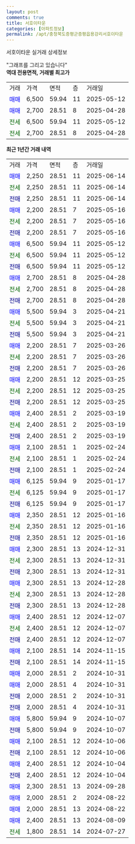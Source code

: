 ```yaml
---
layout: post
comments: true
title: 서호이타운
categories: [아파트정보]
permalink: /apt/충청북도증평군증평읍용강리서호이타운
---
```


서호이타운 실거래 상세정보

<script type="text/javascript">
  google.charts.load('current', {'packages':['line', 'corechart']});
  google.charts.setOnLoadCallback(drawChart);

  function drawChart() {
    var data = new google.visualization.DataTable();
    data.addColumn('date', '거래일');
    data.addColumn('number', "매매");
    data.addColumn('number', "전세");
    data.addColumn('number', "전매");

    data.addRows([[new Date(Date.parse("2025-06-14")), 2250, null, null], [new Date(Date.parse("2025-06-14")), null, 2250, null], [new Date(Date.parse("2025-06-14")), null, null, 2250], [new Date(Date.parse("2025-05-16")), 2200, null, null], [new Date(Date.parse("2025-05-16")), null, 2200, null], [new Date(Date.parse("2025-05-16")), null, null, 2200], [new Date(Date.parse("2025-05-12")), 6500, null, null], [new Date(Date.parse("2025-05-12")), null, 6500, null], [new Date(Date.parse("2025-05-12")), null, null, 6500], [new Date(Date.parse("2025-04-28")), 2700, null, null], [new Date(Date.parse("2025-04-28")), null, 2700, null], [new Date(Date.parse("2025-04-28")), null, null, 2700], [new Date(Date.parse("2025-04-21")), 5500, null, null], [new Date(Date.parse("2025-04-21")), null, 5500, null], [new Date(Date.parse("2025-04-21")), null, null, 5500], [new Date(Date.parse("2025-03-26")), 2200, null, null], [new Date(Date.parse("2025-03-26")), null, 2200, null], [new Date(Date.parse("2025-03-26")), null, null, 2200], [new Date(Date.parse("2025-03-25")), 2200, null, null], [new Date(Date.parse("2025-03-25")), null, 2200, null], [new Date(Date.parse("2025-03-25")), null, null, 2200], [new Date(Date.parse("2025-03-19")), 2400, null, null], [new Date(Date.parse("2025-03-19")), null, 2400, null], [new Date(Date.parse("2025-03-19")), null, null, 2400], [new Date(Date.parse("2025-02-24")), 2100, null, null], [new Date(Date.parse("2025-02-24")), null, 2100, null], [new Date(Date.parse("2025-02-24")), null, null, 2100], [new Date(Date.parse("2025-01-17")), 6125, null, null], [new Date(Date.parse("2025-01-17")), null, 6125, null], [new Date(Date.parse("2025-01-17")), null, null, 6125], [new Date(Date.parse("2025-01-16")), 2350, null, null], [new Date(Date.parse("2025-01-16")), null, 2350, null], [new Date(Date.parse("2025-01-16")), null, null, 2350], [new Date(Date.parse("2024-12-31")), 2300, null, null], [new Date(Date.parse("2024-12-31")), null, 2300, null], [new Date(Date.parse("2024-12-31")), null, null, 2300], [new Date(Date.parse("2024-12-28")), 2300, null, null], [new Date(Date.parse("2024-12-28")), null, 2300, null], [new Date(Date.parse("2024-12-28")), null, null, 2300], [new Date(Date.parse("2024-12-07")), 2400, null, null], [new Date(Date.parse("2024-12-07")), null, 2400, null], [new Date(Date.parse("2024-12-07")), null, null, 2400], [new Date(Date.parse("2024-11-15")), 2100, null, null], [new Date(Date.parse("2024-11-15")), null, null, 2100], [new Date(Date.parse("2024-10-31")), 2000, null, null], [new Date(Date.parse("2024-10-31")), 2000, null, null], [new Date(Date.parse("2024-10-31")), null, null, 2000], [new Date(Date.parse("2024-10-31")), null, null, 2000], [new Date(Date.parse("2024-10-07")), 5800, null, null], [new Date(Date.parse("2024-10-07")), null, null, 5800], [new Date(Date.parse("2024-10-06")), 2100, null, null], [new Date(Date.parse("2024-10-06")), null, null, 2100], [new Date(Date.parse("2024-10-04")), 2400, null, null], [new Date(Date.parse("2024-10-04")), null, null, 2400], [new Date(Date.parse("2024-09-28")), 2300, null, null], [new Date(Date.parse("2024-08-22")), 2000, null, null], [new Date(Date.parse("2024-08-22")), 2000, null, null], [new Date(Date.parse("2024-08-09")), 2400, null, null], [new Date(Date.parse("2024-07-27")), null, 1800, null]]);

    var options = {
      hAxis: {
        format: 'yyyy/MM/dd'
      },    
      lineWidth: 0,
      pointsVisible: true,    
      title: '최근 1년간 유형별 실거래가 분포',
      legend: { position: 'bottom' }
    };

    var formatter = new google.visualization.NumberFormat({pattern:'###,###'} );
    formatter.format(data, 1);
    formatter.format(data, 2);
    
    setTimeout(function() {
        var chart = new google.visualization.LineChart(document.getElementById('columnchart_material'));
        chart.draw(data, (options));
        document.getElementById('loading').style.display = 'none';
    }, 200);
  }
</script>


<div id="loading" style="z-index:20; display: block; margin-left: 0px">"그래프를 그리고 있습니다"</div>
<div id="columnchart_material" style="width: 95%; margin-left: 0px; display: block"></div>
<!-- contents start -->
<b>역대 전용면적, 거래별 최고가</b>
<table class="sortable">
    <tr>
      <td>거래</td>
      <td>가격</td>
      <td>면적</td>
      <td>층</td>
      <td>거래일</td>
    </tr>
        <tr>
          <td><a style="color: blue">매매</a></td>
          <td>6,500</td>
          <td>59.94</td>
          <td>11</td>
          <td>2025-05-12</td>
        </tr>            <tr>
          <td><a style="color: blue">매매</a></td>
          <td>2,700</td>
          <td>28.51</td>
          <td>8</td>
          <td>2025-04-28</td>
        </tr>        
        <tr>
              <td><a style="color: darkgreen">전세</a></td>
              <td>6,500</td>
              <td>59.94</td>
              <td>11</td>
              <td>2025-05-12</td>
            </tr>            <tr>
              <td><a style="color: darkgreen">전세</a></td>
              <td>2,700</td>
              <td>28.51</td>
              <td>8</td>
              <td>2025-04-28</td>
            </tr>        
    
</table>

<b>최근 1년간 거래 내역</b>

<table class="sortable">
    <tr>
      <td>거래</td>
      <td>가격</td>
      <td>면적</td>
      <td>층</td>
      <td>거래일</td>
    </tr>
    <tr>
      <td><a style="color: blue">매매</a></td>
      <td>2,250</td>
      <td>28.51</td>
      <td>11</td>
      <td>2025-06-14</td>
    </tr>          <tr>
      <td><a style="color: darkgreen">전세</a></td>
      <td>2,250</td>
      <td>28.51</td>
      <td>11</td>
      <td>2025-06-14</td>
    </tr>          <tr>
      <td><a style="color: darkblue">전매</a></td>
      <td>2,250</td>
      <td>28.51</td>
      <td>11</td>
      <td>2025-06-14</td>
    </tr>          <tr>
      <td><a style="color: blue">매매</a></td>
      <td>2,200</td>
      <td>28.51</td>
      <td>7</td>
      <td>2025-05-16</td>
    </tr>          <tr>
      <td><a style="color: darkgreen">전세</a></td>
      <td>2,200</td>
      <td>28.51</td>
      <td>7</td>
      <td>2025-05-16</td>
    </tr>          <tr>
      <td><a style="color: darkblue">전매</a></td>
      <td>2,200</td>
      <td>28.51</td>
      <td>7</td>
      <td>2025-05-16</td>
    </tr>          <tr>
      <td><a style="color: blue">매매</a></td>
      <td>6,500</td>
      <td>59.94</td>
      <td>11</td>
      <td>2025-05-12</td>
    </tr>          <tr>
      <td><a style="color: darkgreen">전세</a></td>
      <td>6,500</td>
      <td>59.94</td>
      <td>11</td>
      <td>2025-05-12</td>
    </tr>          <tr>
      <td><a style="color: darkblue">전매</a></td>
      <td>6,500</td>
      <td>59.94</td>
      <td>11</td>
      <td>2025-05-12</td>
    </tr>          <tr>
      <td><a style="color: blue">매매</a></td>
      <td>2,700</td>
      <td>28.51</td>
      <td>8</td>
      <td>2025-04-28</td>
    </tr>          <tr>
      <td><a style="color: darkgreen">전세</a></td>
      <td>2,700</td>
      <td>28.51</td>
      <td>8</td>
      <td>2025-04-28</td>
    </tr>          <tr>
      <td><a style="color: darkblue">전매</a></td>
      <td>2,700</td>
      <td>28.51</td>
      <td>8</td>
      <td>2025-04-28</td>
    </tr>          <tr>
      <td><a style="color: blue">매매</a></td>
      <td>5,500</td>
      <td>59.94</td>
      <td>3</td>
      <td>2025-04-21</td>
    </tr>          <tr>
      <td><a style="color: darkgreen">전세</a></td>
      <td>5,500</td>
      <td>59.94</td>
      <td>3</td>
      <td>2025-04-21</td>
    </tr>          <tr>
      <td><a style="color: darkblue">전매</a></td>
      <td>5,500</td>
      <td>59.94</td>
      <td>3</td>
      <td>2025-04-21</td>
    </tr>          <tr>
      <td><a style="color: blue">매매</a></td>
      <td>2,200</td>
      <td>28.51</td>
      <td>7</td>
      <td>2025-03-26</td>
    </tr>          <tr>
      <td><a style="color: darkgreen">전세</a></td>
      <td>2,200</td>
      <td>28.51</td>
      <td>7</td>
      <td>2025-03-26</td>
    </tr>          <tr>
      <td><a style="color: darkblue">전매</a></td>
      <td>2,200</td>
      <td>28.51</td>
      <td>7</td>
      <td>2025-03-26</td>
    </tr>          <tr>
      <td><a style="color: blue">매매</a></td>
      <td>2,200</td>
      <td>28.51</td>
      <td>12</td>
      <td>2025-03-25</td>
    </tr>          <tr>
      <td><a style="color: darkgreen">전세</a></td>
      <td>2,200</td>
      <td>28.51</td>
      <td>12</td>
      <td>2025-03-25</td>
    </tr>          <tr>
      <td><a style="color: darkblue">전매</a></td>
      <td>2,200</td>
      <td>28.51</td>
      <td>12</td>
      <td>2025-03-25</td>
    </tr>          <tr>
      <td><a style="color: blue">매매</a></td>
      <td>2,400</td>
      <td>28.51</td>
      <td>2</td>
      <td>2025-03-19</td>
    </tr>          <tr>
      <td><a style="color: darkgreen">전세</a></td>
      <td>2,400</td>
      <td>28.51</td>
      <td>2</td>
      <td>2025-03-19</td>
    </tr>          <tr>
      <td><a style="color: darkblue">전매</a></td>
      <td>2,400</td>
      <td>28.51</td>
      <td>2</td>
      <td>2025-03-19</td>
    </tr>          <tr>
      <td><a style="color: blue">매매</a></td>
      <td>2,100</td>
      <td>28.51</td>
      <td>1</td>
      <td>2025-02-24</td>
    </tr>          <tr>
      <td><a style="color: darkgreen">전세</a></td>
      <td>2,100</td>
      <td>28.51</td>
      <td>1</td>
      <td>2025-02-24</td>
    </tr>          <tr>
      <td><a style="color: darkblue">전매</a></td>
      <td>2,100</td>
      <td>28.51</td>
      <td>1</td>
      <td>2025-02-24</td>
    </tr>          <tr>
      <td><a style="color: blue">매매</a></td>
      <td>6,125</td>
      <td>59.94</td>
      <td>9</td>
      <td>2025-01-17</td>
    </tr>          <tr>
      <td><a style="color: darkgreen">전세</a></td>
      <td>6,125</td>
      <td>59.94</td>
      <td>9</td>
      <td>2025-01-17</td>
    </tr>          <tr>
      <td><a style="color: darkblue">전매</a></td>
      <td>6,125</td>
      <td>59.94</td>
      <td>9</td>
      <td>2025-01-17</td>
    </tr>          <tr>
      <td><a style="color: blue">매매</a></td>
      <td>2,350</td>
      <td>28.51</td>
      <td>12</td>
      <td>2025-01-16</td>
    </tr>          <tr>
      <td><a style="color: darkgreen">전세</a></td>
      <td>2,350</td>
      <td>28.51</td>
      <td>12</td>
      <td>2025-01-16</td>
    </tr>          <tr>
      <td><a style="color: darkblue">전매</a></td>
      <td>2,350</td>
      <td>28.51</td>
      <td>12</td>
      <td>2025-01-16</td>
    </tr>          <tr>
      <td><a style="color: blue">매매</a></td>
      <td>2,300</td>
      <td>28.51</td>
      <td>13</td>
      <td>2024-12-31</td>
    </tr>          <tr>
      <td><a style="color: darkgreen">전세</a></td>
      <td>2,300</td>
      <td>28.51</td>
      <td>13</td>
      <td>2024-12-31</td>
    </tr>          <tr>
      <td><a style="color: darkblue">전매</a></td>
      <td>2,300</td>
      <td>28.51</td>
      <td>13</td>
      <td>2024-12-31</td>
    </tr>          <tr>
      <td><a style="color: blue">매매</a></td>
      <td>2,300</td>
      <td>28.51</td>
      <td>13</td>
      <td>2024-12-28</td>
    </tr>          <tr>
      <td><a style="color: darkgreen">전세</a></td>
      <td>2,300</td>
      <td>28.51</td>
      <td>13</td>
      <td>2024-12-28</td>
    </tr>          <tr>
      <td><a style="color: darkblue">전매</a></td>
      <td>2,300</td>
      <td>28.51</td>
      <td>13</td>
      <td>2024-12-28</td>
    </tr>          <tr>
      <td><a style="color: blue">매매</a></td>
      <td>2,400</td>
      <td>28.51</td>
      <td>12</td>
      <td>2024-12-07</td>
    </tr>          <tr>
      <td><a style="color: darkgreen">전세</a></td>
      <td>2,400</td>
      <td>28.51</td>
      <td>12</td>
      <td>2024-12-07</td>
    </tr>          <tr>
      <td><a style="color: darkblue">전매</a></td>
      <td>2,400</td>
      <td>28.51</td>
      <td>12</td>
      <td>2024-12-07</td>
    </tr>          <tr>
      <td><a style="color: blue">매매</a></td>
      <td>2,100</td>
      <td>28.51</td>
      <td>14</td>
      <td>2024-11-15</td>
    </tr>          <tr>
      <td><a style="color: darkblue">전매</a></td>
      <td>2,100</td>
      <td>28.51</td>
      <td>14</td>
      <td>2024-11-15</td>
    </tr>          <tr>
      <td><a style="color: blue">매매</a></td>
      <td>2,000</td>
      <td>28.51</td>
      <td>2</td>
      <td>2024-10-31</td>
    </tr>          <tr>
      <td><a style="color: blue">매매</a></td>
      <td>2,000</td>
      <td>28.51</td>
      <td>4</td>
      <td>2024-10-31</td>
    </tr>          <tr>
      <td><a style="color: darkblue">전매</a></td>
      <td>2,000</td>
      <td>28.51</td>
      <td>2</td>
      <td>2024-10-31</td>
    </tr>          <tr>
      <td><a style="color: darkblue">전매</a></td>
      <td>2,000</td>
      <td>28.51</td>
      <td>4</td>
      <td>2024-10-31</td>
    </tr>          <tr>
      <td><a style="color: blue">매매</a></td>
      <td>5,800</td>
      <td>59.94</td>
      <td>9</td>
      <td>2024-10-07</td>
    </tr>          <tr>
      <td><a style="color: darkblue">전매</a></td>
      <td>5,800</td>
      <td>59.94</td>
      <td>9</td>
      <td>2024-10-07</td>
    </tr>          <tr>
      <td><a style="color: blue">매매</a></td>
      <td>2,100</td>
      <td>28.51</td>
      <td>12</td>
      <td>2024-10-06</td>
    </tr>          <tr>
      <td><a style="color: darkblue">전매</a></td>
      <td>2,100</td>
      <td>28.51</td>
      <td>12</td>
      <td>2024-10-06</td>
    </tr>          <tr>
      <td><a style="color: blue">매매</a></td>
      <td>2,400</td>
      <td>28.51</td>
      <td>12</td>
      <td>2024-10-04</td>
    </tr>          <tr>
      <td><a style="color: darkblue">전매</a></td>
      <td>2,400</td>
      <td>28.51</td>
      <td>12</td>
      <td>2024-10-04</td>
    </tr>          <tr>
      <td><a style="color: blue">매매</a></td>
      <td>2,300</td>
      <td>28.51</td>
      <td>13</td>
      <td>2024-09-28</td>
    </tr>          <tr>
      <td><a style="color: blue">매매</a></td>
      <td>2,000</td>
      <td>28.51</td>
      <td>2</td>
      <td>2024-08-22</td>
    </tr>          <tr>
      <td><a style="color: blue">매매</a></td>
      <td>2,000</td>
      <td>28.51</td>
      <td>13</td>
      <td>2024-08-22</td>
    </tr>          <tr>
      <td><a style="color: blue">매매</a></td>
      <td>2,400</td>
      <td>28.51</td>
      <td>13</td>
      <td>2024-08-09</td>
    </tr>          <tr>
      <td><a style="color: darkgreen">전세</a></td>
      <td>1,800</td>
      <td>28.51</td>
      <td>14</td>
      <td>2024-07-27</td>
    </tr>      </table>
<!-- contents end -->    

